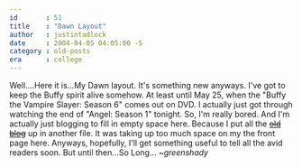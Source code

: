 ```yaml
---
id       : 51
title    : "Dawn Layout"
author   : justintadlock
date     : 2004-04-05 04:05:00 -5
category : old-posts
era      : college
---
```


Well....Here it is...My Dawn layout. It's something new anyways.  I've got to keep the Buffy spirit alive somehow.  At least until May 25, when the "Buffy the Vampire Slayer: Season 6" comes out on DVD.  I actually just got through watching the end of "Angel: Season 1" tonight.  So, I'm really bored.  And I'm actually just blogging to fill in empty space here.  Because I put all the <a href="http://" title="Link No Longer Available"><del> old blog</del></a> up in another file.  It was taking up too much space on my the front page here.  Anyways, hopefully, I'll get something useful to tell all the avid readers soon.  But until then...So Long...  <em> ~greenshady</em>
